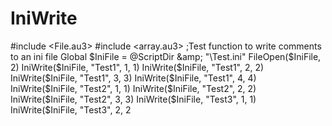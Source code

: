 # IniWrite
 #include &lt;File.au3> #include &lt;array.au3> ;Test function to write comments to an ini file Global $IniFile = @ScriptDir &amp; "\Test.ini" FileOpen($IniFile, 2) IniWrite($IniFile, "Test1", 1, 1) IniWrite($IniFile, "Test1", 2, 2) IniWrite($IniFile, "Test1", 3, 3) IniWrite($IniFile, "Test1", 4, 4) IniWrite($IniFile, "Test2", 1, 1) IniWrite($IniFile, "Test2", 2, 2) IniWrite($IniFile, "Test2", 3, 3) IniWrite($IniFile, "Test3", 1, 1) IniWrite($IniFile, "Test3", 2, 2
